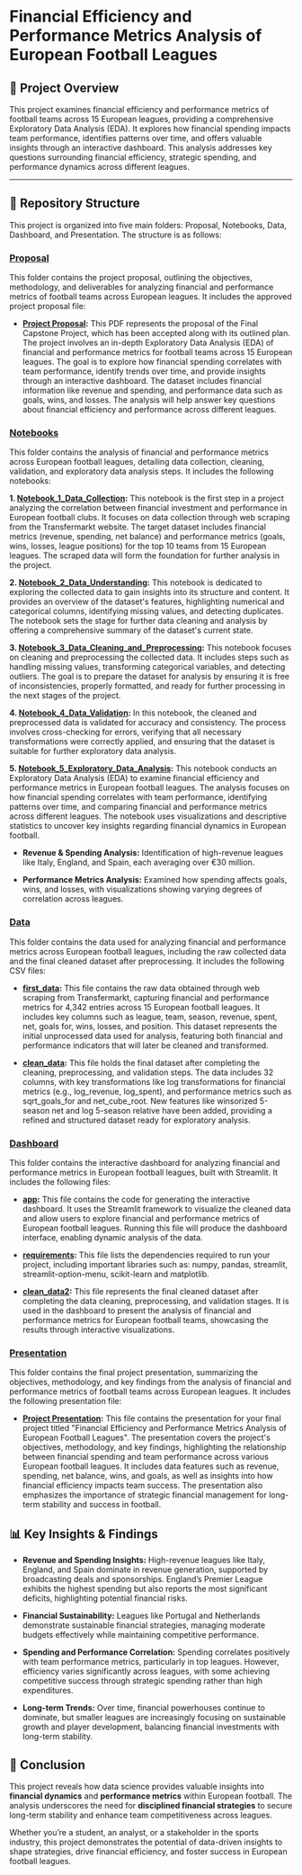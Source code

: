 # Financial Efficiency and Performance Metrics Analysis of European Football Leagues

## 📌 Project Overview

This project examines financial efficiency and performance metrics of football teams across 15 European leagues, providing a comprehensive Exploratory Data Analysis (EDA). It explores how financial spending impacts team performance, identifies patterns over time, and offers valuable insights through an interactive dashboard. This analysis addresses key questions surrounding financial efficiency, strategic spending, and performance dynamics across different leagues.

________________________________________

## 📂 Repository Structure

This project is organized into five main folders: Proposal, Notebooks, Data, Dashboard, and Presentation. The structure is as follows:

### [Proposal](https://github.com/Waliid18/Walid-Lahlali-Data-Science-Portfolio/tree/main/Data-Science-Projects/02%20-%20Exploratory-Data-Analysis-EDA-Projects/01%20-%20Financial%20Efficiency%20and%20Performance%20Metrics%20Analysis%20of%20European%20Football%20Leagues/01%20-%20Proposal)

This folder contains the project proposal, outlining the objectives, methodology, and deliverables for analyzing financial and performance metrics of football teams across European leagues. It includes the approved project proposal file:

+ **[Project Proposal](https://github.com/Waliid18/Walid-Lahlali-Data-Science-Portfolio/blob/main/Data-Science-Projects/02%20-%20Exploratory-Data-Analysis-EDA-Projects/01%20-%20Financial%20Efficiency%20and%20Performance%20Metrics%20Analysis%20of%20European%20Football%20Leagues/01%20-%20Proposal/Project%20Proposal.pdf):** This PDF represents the proposal of the Final Capstone Project, which has been accepted along with its outlined plan. The project involves an in-depth Exploratory Data Analysis (EDA) of financial and performance metrics for football teams across 15 European leagues. The goal is to explore how financial spending correlates with team performance, identify trends over time, and provide insights through an interactive dashboard. The dataset includes financial information like revenue and spending, and performance data such as goals, wins, and losses. The analysis will help answer key questions about financial efficiency and performance across different leagues.

### [Notebooks](https://github.com/Waliid18/Walid-Lahlali-Data-Science-Portfolio/tree/main/Data-Science-Projects/02%20-%20Exploratory-Data-Analysis-EDA-Projects/01%20-%20Financial%20Efficiency%20and%20Performance%20Metrics%20Analysis%20of%20European%20Football%20Leagues/02%20-%20Notebooks)

This folder contains the analysis of financial and performance metrics across European football leagues, detailing data collection, cleaning, validation, and exploratory data analysis steps. It includes the following notebooks:

**1. [Notebook_1_Data_Collection](https://github.com/Waliid18/Walid-Lahlali-Data-Science-Portfolio/blob/main/Data-Science-Projects/02%20-%20Exploratory-Data-Analysis-EDA-Projects/01%20-%20Financial%20Efficiency%20and%20Performance%20Metrics%20Analysis%20of%20European%20Football%20Leagues/02%20-%20Notebooks/Notebook_1_Data_Collection.ipynb):** This notebook is the first step in a project analyzing the correlation between financial investment and performance in European football clubs. It focuses on data collection through web scraping from the Transfermarkt website. The target dataset includes financial metrics (revenue, spending, net balance) and performance metrics (goals, wins, losses, league positions) for the top 10 teams from 15 European leagues. The scraped data will form the foundation for further analysis in the project.
           
**2. [Notebook_2_Data_Understanding](https://github.com/Waliid18/Walid-Lahlali-Data-Science-Portfolio/blob/main/Data-Science-Projects/02%20-%20Exploratory-Data-Analysis-EDA-Projects/01%20-%20Financial%20Efficiency%20and%20Performance%20Metrics%20Analysis%20of%20European%20Football%20Leagues/02%20-%20Notebooks/Notebook_2_Data_Understanding.ipynb):** This notebook is dedicated to exploring the collected data to gain insights into its structure and content. It provides an overview of the dataset's features, highlighting numerical and categorical columns, identifying missing values, and detecting duplicates. The notebook sets the stage for further data cleaning and analysis by offering a comprehensive summary of the dataset's current state.
           
**3. [Notebook_3_Data_Cleaning_and_Preprocessing](https://github.com/Waliid18/Walid-Lahlali-Data-Science-Portfolio/blob/main/Data-Science-Projects/02%20-%20Exploratory-Data-Analysis-EDA-Projects/01%20-%20Financial%20Efficiency%20and%20Performance%20Metrics%20Analysis%20of%20European%20Football%20Leagues/02%20-%20Notebooks/Notebook_3_Data_Cleaning_and_Preprocessing.ipynb):** This notebook focuses on cleaning and preprocessing the collected data. It includes steps such as handling missing values, transforming categorical variables, and detecting outliers. The goal is to prepare the dataset for analysis by ensuring it is free of inconsistencies, properly formatted, and ready for further processing in the next stages of the project.
           
**4. [Notebook_4_Data_Validation](https://github.com/Waliid18/Walid-Lahlali-Data-Science-Portfolio/blob/main/Data-Science-Projects/02%20-%20Exploratory-Data-Analysis-EDA-Projects/01%20-%20Financial%20Efficiency%20and%20Performance%20Metrics%20Analysis%20of%20European%20Football%20Leagues/02%20-%20Notebooks/Notebook_4_Data_Validation.ipynb):** In this notebook, the cleaned and preprocessed data is validated for accuracy and consistency. The process involves cross-checking for errors, verifying that all necessary transformations were correctly applied, and ensuring that the dataset is suitable for further exploratory data analysis.
           
**5. [Notebook_5_Exploratory_Data_Analysis](https://github.com/Waliid18/Walid-Lahlali-Data-Science-Portfolio/blob/main/Data-Science-Projects/02%20-%20Exploratory-Data-Analysis-EDA-Projects/01%20-%20Financial%20Efficiency%20and%20Performance%20Metrics%20Analysis%20of%20European%20Football%20Leagues/02%20-%20Notebooks/Notebook_5_Exploratory_Data_Analysis.ipynb):** This notebook conducts an Exploratory Data Analysis (EDA) to examine financial efficiency and performance metrics in European football leagues. The analysis focuses on how financial spending correlates with team performance, identifying patterns over time, and comparing financial and performance metrics across different leagues. The notebook uses visualizations and descriptive statistics to uncover key insights regarding financial dynamics in European football.

+ **Revenue & Spending Analysis:** Identification of high-revenue leagues like Italy, England, and Spain, each averaging over €30 million.

+ **Performance Metrics Analysis:** Examined how spending affects goals, wins, and losses, with visualizations showing varying degrees of correlation across leagues.

### [Data](https://github.com/Waliid18/Walid-Lahlali-Data-Science-Portfolio/tree/main/Data-Science-Projects/02%20-%20Exploratory-Data-Analysis-EDA-Projects/01%20-%20Financial%20Efficiency%20and%20Performance%20Metrics%20Analysis%20of%20European%20Football%20Leagues/03%20-%20Data)

This folder contains the data used for analyzing financial and performance metrics across European football leagues, including the raw collected data and the final cleaned dataset after preprocessing. It includes the following CSV files:

+ **[first_data](https://github.com/Waliid18/Walid-Lahlali-Data-Science-Portfolio/blob/main/Data-Science-Projects/02%20-%20Exploratory-Data-Analysis-EDA-Projects/01%20-%20Financial%20Efficiency%20and%20Performance%20Metrics%20Analysis%20of%20European%20Football%20Leagues/03%20-%20Data/first_data.csv):** This file contains the raw data obtained through web scraping from Transfermarkt, capturing financial and performance metrics for 4,342 entries across 15 European football leagues. It includes key columns such as league, team, season, revenue, spent, net, goals for, wins, losses, and position. This dataset represents the initial unprocessed data used for analysis, featuring both financial and performance indicators that will later be cleaned and transformed.
           
+ **[clean_data](https://github.com/Waliid18/Walid-Lahlali-Data-Science-Portfolio/blob/main/Data-Science-Projects/02%20-%20Exploratory-Data-Analysis-EDA-Projects/01%20-%20Financial%20Efficiency%20and%20Performance%20Metrics%20Analysis%20of%20European%20Football%20Leagues/03%20-%20Data/clean_data.csv):** This file holds the final dataset after completing the cleaning, preprocessing, and validation steps. The data includes 32 columns, with key transformations like log transformations for financial metrics (e.g., log_revenue, log_spent), and performance metrics such as sqrt_goals_for and net_cube_root. New features like winsorized 5-season net and log 5-season relative have been added, providing a refined and structured dataset ready for exploratory analysis.

### [Dashboard](https://github.com/Waliid18/Walid-Lahlali-Data-Science-Portfolio/tree/main/Data-Science-Projects/02%20-%20Exploratory-Data-Analysis-EDA-Projects/01%20-%20Financial%20Efficiency%20and%20Performance%20Metrics%20Analysis%20of%20European%20Football%20Leagues/04%20-%20Dashboard)

This folder contains the interactive dashboard for analyzing financial and performance metrics in European football leagues, built with Streamlit. It includes the following files:

+ **[app](https://github.com/Waliid18/Walid-Lahlali-Data-Science-Portfolio/blob/main/Data-Science-Projects/02%20-%20Exploratory-Data-Analysis-EDA-Projects/01%20-%20Financial%20Efficiency%20and%20Performance%20Metrics%20Analysis%20of%20European%20Football%20Leagues/04%20-%20Dashboard/app.py):** This file contains the code for generating the interactive dashboard. It uses the Streamlit framework to visualize the cleaned data and allow users to explore financial and performance metrics of European football leagues. Running this file will produce the dashboard interface, enabling dynamic analysis of the data.
         
+ **[requirements](https://github.com/Waliid18/Walid-Lahlali-Data-Science-Portfolio/blob/main/Data-Science-Projects/02%20-%20Exploratory-Data-Analysis-EDA-Projects/01%20-%20Financial%20Efficiency%20and%20Performance%20Metrics%20Analysis%20of%20European%20Football%20Leagues/04%20-%20Dashboard/requirements.txt):** This file lists the dependencies required to run your project, including important libraries such as: numpy, pandas, streamlit, streamlit-option-menu, scikit-learn and matplotlib.
           
+ **[clean_data2](https://github.com/Waliid18/Walid-Lahlali-Data-Science-Portfolio/blob/main/Data-Science-Projects/02%20-%20Exploratory-Data-Analysis-EDA-Projects/01%20-%20Financial%20Efficiency%20and%20Performance%20Metrics%20Analysis%20of%20European%20Football%20Leagues/04%20-%20Dashboard/clean_data2.csv):** This file represents the final cleaned dataset after completing the data cleaning, preprocessing, and validation stages. It is used in the dashboard to present the analysis of financial and performance metrics for European football teams, showcasing the results through interactive visualizations.  

### [Presentation](https://github.com/Waliid18/Walid-Lahlali-Data-Science-Portfolio/tree/main/Data-Science-Projects/02%20-%20Exploratory-Data-Analysis-EDA-Projects/01%20-%20Financial%20Efficiency%20and%20Performance%20Metrics%20Analysis%20of%20European%20Football%20Leagues/05%20-%20Presentation)

This folder contains the final project presentation, summarizing the objectives, methodology, and key findings from the analysis of financial and performance metrics of football teams across European leagues. It includes the following presentation file:

+ **[Project Presentation](https://github.com/Waliid18/Walid-Lahlali-Data-Science-Portfolio/blob/main/Data-Science-Projects/02%20-%20Exploratory-Data-Analysis-EDA-Projects/01%20-%20Financial%20Efficiency%20and%20Performance%20Metrics%20Analysis%20of%20European%20Football%20Leagues/05%20-%20Presentation/Project%20Presentation.pdf):** This file contains the presentation for your final project titled "Financial Efficiency and Performance Metrics Analysis of European Football Leagues". The presentation covers the project's objectives, methodology, and key findings, highlighting the relationship between financial spending and team performance across various European football leagues. It includes data features such as revenue, spending, net balance, wins, and goals, as well as insights into how financial efficiency impacts team success. The presentation also emphasizes the importance of strategic financial management for long-term stability and success in football.

## 📊 Key Insights & Findings

+ **Revenue and Spending Insights:** High-revenue leagues like Italy, England, and Spain dominate in revenue generation, supported by broadcasting deals and sponsorships. England’s Premier League exhibits the highest spending but also reports the most significant deficits, highlighting potential financial risks.

+ **Financial Sustainability:** Leagues like Portugal and Netherlands demonstrate sustainable financial strategies, managing moderate budgets effectively while maintaining competitive performance.

+ **Spending and Performance Correlation:** Spending correlates positively with team performance metrics, particularly in top leagues. However, efficiency varies significantly across leagues, with some achieving competitive success through strategic spending rather than high expenditures.

+ **Long-term Trends:** Over time, financial powerhouses continue to dominate, but smaller leagues are increasingly focusing on sustainable growth and player development, balancing financial investments with long-term stability.

## 🔑 Conclusion

This project reveals how data science provides valuable insights into **financial dynamics** and **performance metrics** within European football. The analysis underscores the need for **disciplined financial strategies** to secure long-term stability and enhance team competitiveness across leagues.

Whether you’re a student, an analyst, or a stakeholder in the sports industry, this project demonstrates the potential of data-driven insights to shape strategies, drive financial efficiency, and foster success in European football leagues.
